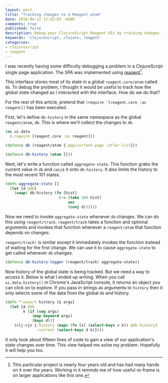 ```yaml
---
layout: post
title: "Tracking changes to a Reagent atom"
date: 2018-04-12 13:42:03 -0500
comments: true
published: false
description: Debug your ClojureScript Reagent UIs by tracking changes to your applications global db.
keywords: 'clojurescript, clojure, reagent'
categories: 
- clojurescript
- reagent
---
```


I was recently having some difficulty debugging a problem in a
ClojureScript single page application. The SPA was implemented using
[reagent](https://reagent-project.github.io/)[^1].

[^1]: This particular project is nearly four years old and has had many hands on it over the years. Working in it reminds me of how useful re-frame is on larger applications like this one.

This interface stores most of its state in a global
`reagent.core/atom` called `db`. To debug the problem, I thought it
would be useful to track how the global state changed as I interacted
with the interface. How do we do that?

For the rest of this article, pretend that `(require '[reagent.core
:as reagent])` has been executed.

First, let's define `db-history` in the same namespace as the global
`reagent/atom`, `db`. This is where we'll collect the changes to `db`.

```clojure
(ns ui.data
  (:require [reagent.core :as reagent]))

(defonce db (reagent/atom {:app/current-page :offer-list}))

(defonce db-history (atom []))
```

Next, let's write a function called `aggregate-state`. This function
grabs the current value in `db` and `conj`s it onto `db-history`. It
also limits the history to the most recent 101 states.

```clojure
(defn aggregate-state []
  (let [d @db]
    (swap! db-history (fn [hist]
                        (-> (take 100 hist)
                            vec
                            (conj d))))))
```

Now we need to invoke `aggregate-state` whenever `db` changes. We can
do this using `reagent/track`. `reagent/track` takes a function and
optional arguments and invokes that function whenever a `reagent/atom`
that function depends on changes.

`reagent/track!` is similar except it immediately invokes the function
instead of waiting for the first change. We can use it to cause
`aggregate-state` to get called whenever `db` changes.

```clojure
(defonce db-history-logger (reagent/track! aggregate-state))
```

Now history of the global state is being tracked. But we need a way to
access it. Below is what I ended up writing. When you call
`ui.data.history()` in Chrome's JavaScript console, it returns an
object you can click on to explore. If you pass in strings as
arguments to `history` then it only selects some of the data from the
global `db` and history.

```clojure
(defn ^:export history [& args]
  (let [d @db
        k (if (seq args)
            (map keyword args)
            (keys d))]
    (clj->js {:history (mapv (fn [x] (select-keys x k)) @db-history)
              :current (select-keys d k)})))
```

It only took about fifteen lines of code to gain a view of our
application's state changes over time. This view helped me solve my
problem. Hopefully it will help you too.
